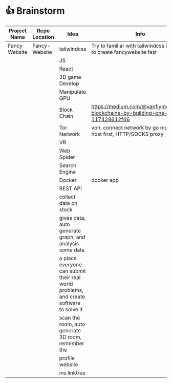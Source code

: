 # 👍 Brainstorm
| Project Name | Repo Location | Idea | Info |
|--------------|---------------|------|------|
| Fancy Website | Fancy-Website | tailwindcss | Try to familiar with tailwindcss in order to create fancywebsite fast |
|  |  | JS |  |
|  |  | React |  |
|  |  | 3D game Develop |  |
|  |  | Manipulate GPU |  |
|  |  | Block Chain | https://medium.com/@vanflymen/learn-blockchains-by-building-one-117428612f46 |
|  |  | Tor Network | vpn, connect network by go multiple host first, HTTP/SOCKS proxy |
|  |  | VR |  |
|  |  | Web Spider |  |
|  |  | Search Engine |  |
|  |  | Docker | docker app |
|  |  | REST API |  |
|  |  |  collect data on stock |  |
|  |  | gives data, auto generate graph, and analysis some data |
|  |  |  a place everyone can submit their real world problems, and create software to solve it |  
|  |  |  scan the room, auto generate 3D room, remember the  |  |items in the room at the exact location
|  |  |  profile website |  |
|  |  |  ins linktree |  |



